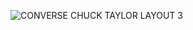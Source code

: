 ![CONVERSE CHUCK TAYLOR LAYOUT 3](https://user-images.githubusercontent.com/90342783/178939290-71e414d2-171b-4e42-8d13-fa4121a6bf21.png)
